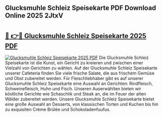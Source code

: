 ## Glucksmuhle Schleiz Speisekarte PDF Download Online 2025 2JtxV

# <h2><a href="http://gcav3h.nevu.top/?p=Glucksmuhle+Schleiz+Speisekarte">🔗 👉🔴 Glucksmuhle Schleiz Speisekarte 2025 PDF</a></h2>

[![Glucksmuhle Schleiz Speisekarte 2025 PDF](https://i.imgur.com/dBaPXMq.png)](http://gcav3h.nevu.top/?p=Glucksmuhle+Schleiz+Speisekarte)
Die Glucksmuhle Schleiz Speisekarte ist die Kunst, ein Gericht zu kreieren und zwischen einer Vielzahl von Gerichten zu wählen. Auf der Glucksmuhle Schleiz Speisekarte unserer Cafeteria finden Sie viele frische Salate, die aus frischem Gemüse und Obst zubereitet werden. Für Fleischliebhaber gibt es auf unserer Glucksmuhle Schleiz Speisekarte eine Auswahl an Gerichten: Rindfleisch, Schweinefleisch, Huhn und Fisch. Unseren Auserwählten bieten wir köstliche Gerichte wie Schaschlik und Steak an, die im Feuer der alten Wälder zubereitet werden. Unsere Glucksmuhle Schleiz Speisekarte bietet eine große Auswahl an Desserts, von klassischen Torten und Kuchen bis hin zu exquisiten Crème Brûlée und Schokoladenfuufus.
